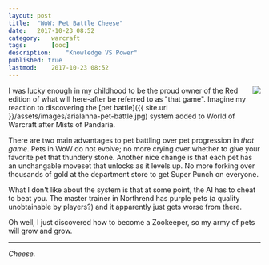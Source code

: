 ```yaml
---
layout: post
title: 	"WoW: Pet Battle Cheese"
date:	2017-10-23 08:52	
category:	warcraft
tags:		[ooc] 
description: 	"Knowledge VS Power"
published: true
lastmod:	2017-10-23 08:52
---
```


<img style="float: right;" src="{{ site.url }}/assets/img/arialanna-pet-battle-thumb.jpg">

I was lucky enough in my childhood to be the proud owner of the Red edition of what will here-after be referred to as "that game". Imagine my reaction to discovering the [pet battle]({{ site.url }}/assets/images/arialanna-pet-battle.jpg) system added to World of Warcraft after Mists of Pandaria.

There are two main advantages to pet battling over pet progression in _that game_. Pets in WoW do not evolve; no more crying over whether to give your favorite pet that thundery stone. Another nice change is that each pet has an unchangable moveset that unlocks as it levels up. No more forking over thousands of gold at the department store to get Super Punch on everyone.

What I don't like about the system is that at some point, the AI has to cheat to beat you. The master trainer in Northrend has purple pets (a quality unobtainable by players?) and it apparently just gets worse from there.

Oh well, I just discovered how to become a Zookeeper, so my army of pets will grow and grow. 

*****

_Cheese._
